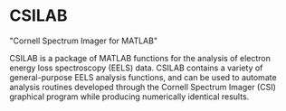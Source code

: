 # CSILAB
"Cornell Spectrum Imager for MATLAB"

CSILAB is a package of MATLAB functions for the analysis of electron energy loss spectroscopy (EELS) data.  CSILAB contains a variety of general-purpose EELS analysis functions, and can be used to automate analysis routines developed through the Cornell Spectrum Imager (CSI) graphical program while producing numerically identical results.
